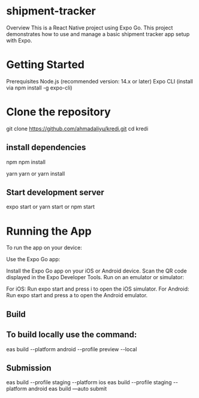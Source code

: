 # shipment-tracker

Overview
This is a React Native project using Expo Go. This project demonstrates how to use and manage a basic shipment tracker app setup with Expo.

# Getting Started
Prerequisites
Node.js (recommended version: 14.x or later)
Expo CLI (install via npm install -g expo-cli)

# Clone the repository

git clone https://github.com/ahmadaliyu/kredi.git
cd kredi

## install dependencies 

npm
npm install

yarn
yarn or yarn install

## Start development server
expo start or yarn start or npm start

# Running the App
To run the app on your device:

Use the Expo Go app:

Install the Expo Go app on your iOS or Android device.
Scan the QR code displayed in the Expo Developer Tools.
Run on an emulator or simulator:

For iOS: Run expo start and press i to open the iOS simulator.
For Android: Run expo start and press a to open the Android emulator.

## Build

## To build locally use the command:
eas build --platform android --profile preview  --local

## Submission

eas build --profile staging --platform ios
eas build --profile staging --platform android
eas build —auto submit





